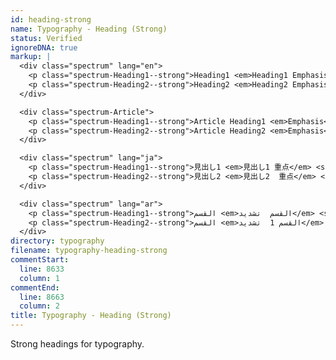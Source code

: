 ```yaml
---
id: heading-strong
name: Typography - Heading (Strong)
status: Verified
ignoreDNA: true
markup: |
  <div class="spectrum" lang="en">
    <p class="spectrum-Heading1--strong">Heading1 <em>Heading1 Emphasis</em> <strong>Heading1 Strong</strong>.</p>
    <p class="spectrum-Heading2--strong">Heading2 <em>Heading2 Emphasis</em> <strong>Heading2 Strong</strong>.</p>
  </div>

  <div class="spectrum-Article">
    <p class="spectrum-Heading1--strong">Article Heading1 <em>Emphasis</em> <strong>Strong</strong>.</p>
    <p class="spectrum-Heading2--strong">Article Heading2 <em>Emphasis</em> <strong>Strong</strong>.</p>
  </div>

  <div class="spectrum" lang="ja">
    <p class="spectrum-Heading1--strong">見出し1 <em>見出し1 重点</em> <strong>見出し1 強い強調</strong>.</p>
    <p class="spectrum-Heading2--strong">見出し2 <em>見出し2  重点</em> <strong>見出し2 強い強調</strong>.</p>
  </div>

  <div class="spectrum" lang="ar">
    <p class="spectrum-Heading1--strong">القسم <em>القسم  تشديد</em> <strong>القسم  تأكيد قو</strong>.</p>
    <p class="spectrum-Heading2--strong">القسم <em>القسم 1  تشديد</em> <strong>القسم 2 تأكيد قو</strong>.</p>
  </div>
directory: typography
filename: typography-heading-strong
commentStart:
  line: 8633
  column: 1
commentEnd:
  line: 8663
  column: 2
title: Typography - Heading (Strong)
---
```

Strong headings for typography.